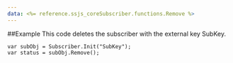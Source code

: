 ```yaml
---
data: <%= reference.ssjs_coreSubscriber.functions.Remove %>
---
```


##Example
This code deletes the subscriber with the external key SubKey.
```
var subObj = Subscriber.Init("SubKey");
var status = subObj.Remove();
```
